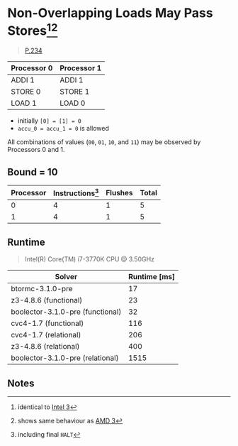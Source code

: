 # Non-Overlapping Loads May Pass Stores[^1][^2]

> [P.234](https://www.amd.com/system/files/TechDocs/24593.pdf#page=234)

| Processor 0 | Processor 1 |
| ----------- | ----------- |
| ADDI 1      | ADDI 1      |
| STORE 0     | STORE 1     |
| LOAD 1      | LOAD 0      |

* initially `[0] = [1] = 0`
* `accu_0 = accu_1 = 0` is allowed

All combinations of values (`00`, `01`, `10`, and `11`) may be observed by Processors 0 and 1.

## Bound = 10

| Processor | Instructions[^3]  | Flushes | Total |
| --------- | ----------------  | ------- | ----- |
| 0         | 4                 | 1       | 5     |
| 1         | 4                 | 1       | 5     |

## Runtime

> Intel(R) Core(TM) i7-3770K CPU @ 3.50GHz

| Solver                           | Runtime [ms] |
| -------------------------------- | ------------ |
| btormc-3.1.0-pre                 | 17           |
| z3-4.8.6 (functional)            | 23           |
| boolector-3.1.0-pre (functional) | 32           |
| cvc4-1.7 (functional)            | 116          |
| cvc4-1.7 (relational)            | 206          |
| z3-4.8.6 (relational)            | 400          |
| boolector-3.1.0-pre (relational) | 1515         |

## Notes

[^1]: identical to [Intel 3](../../intel/3)
[^2]: shows same behaviour as [AMD 3](../3)
[^3]: including final `HALT`
